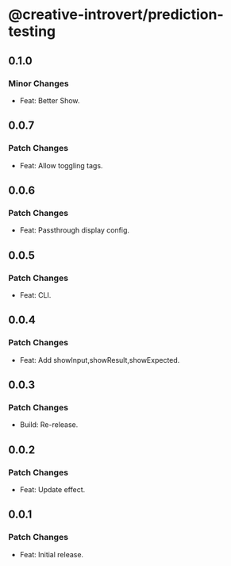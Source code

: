 # @creative-introvert/prediction-testing

## 0.1.0

### Minor Changes

- Feat: Better Show.

## 0.0.7

### Patch Changes

- Feat: Allow toggling tags.

## 0.0.6

### Patch Changes

- Feat: Passthrough display config.

## 0.0.5

### Patch Changes

- Feat: CLI.

## 0.0.4

### Patch Changes

- Feat: Add showInput,showResult,showExpected.

## 0.0.3

### Patch Changes

- Build: Re-release.

## 0.0.2

### Patch Changes

- Feat: Update effect.

## 0.0.1

### Patch Changes

- Feat: Initial release.
